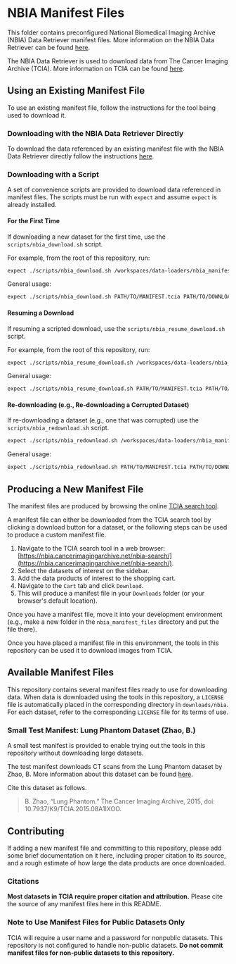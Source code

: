 # NBIA Manifest Files

This folder contains preconfigured National Biomedical Imaging Archive (NBIA) Data Retriever manifest files. More information on the NBIA Data Retriever can be found [here](https://wiki.nci.nih.gov/display/NBIA).

The NBIA Data Retriever is used to download data from The Cancer Imaging Archive (TCIA). More information on TCIA can be found [here](https://www.cancerimagingarchive.net/).

## Using an Existing Manifest File

To use an existing manifest file, follow the instructions for the tool being used to download it.

### Downloading with the NBIA Data Retriever Directly

To download the data referenced by an existing manifest file with the NBIA Data Retriever directly follow the instructions [here](https://wiki.cancerimagingarchive.net/display/NBIA/NBIA+Data+Retriever+Command-Line+Interface+Guide).

### Downloading with a Script

A set of convenience scripts are provided to download data referenced in manifest files. The scripts must be run with `expect` and assume `expect` is already installed.

#### For the First Time

If downloading a new dataset for the first time, use the `scripts/nbia_download.sh` script.

For example, from the root of this repository, run:

```bash
expect ./scripts/nbia_download.sh /workspaces/data-loaders/nbia_manifest_files/small_test_manifest/manifest-1727052249988.tcia /workspaces/data-loaders/downloads/nbia
```

General usage:

```bash
expect ./scripts/nbia_download.sh PATH/TO/MANIFEST.tcia PATH/TO/DOWNLOAD_LOCATION
```

#### Resuming a Download

If resuming a scripted download, use the `scripts/nbia_resume_download.sh` script.

For example, from the root of this repository, run:

```bash
expect ./scripts/nbia_resume_download.sh /workspaces/data-loaders/nbia_manifest_files/small_test_manifest/manifest-1727052249988.tcia /workspaces/data-loaders/downloads/nbia
```

General usage:

```bash
expect ./scripts/nbia_resume_download.sh PATH/TO/MANIFEST.tcia PATH/TO/DOWNLOAD_LOCATION
```

#### Re-downloading (e.g., Re-downloading a Corrupted Dataset)

If re-downloading a dataset (e.g., one that was corrupted) use the `scripts/nbia_redownload.sh` script.

```bash
expect ./scripts/nbia_redownload.sh /workspaces/data-loaders/nbia_manifest_files/small_test_manifest/manifest-1727052249988.tcia /workspaces/data-loaders/downloads/nbia
```

General usage:

```bash
expect ./scripts/nbia_redownload.sh PATH/TO/MANIFEST.tcia PATH/TO/DOWNLOAD_LOCATION
```

## Producing a New Manifest File

The manifest files are produced by browsing the online [TCIA search tool](https://nbia.cancerimagingarchive.net/nbia-search/).

A manifest file can either be downloaded from the TCIA search tool by clicking a download button for a dataset, or the following steps can be used to produce a custom manifest file.

1. Navigate to the TCIA search tool in a web browser: [https://nbia.cancerimagingarchive.net/nbia-search/](https://nbia.cancerimagingarchive.net/nbia-search/).
2. Select the datasets of interest on the sidebar.
3. Add the data products of interest to the shopping cart.
4. Navigate to the `Cart` tab and click `Download`.
5. This will produce a manifest file in your `Downloads` folder (or your browser's default location).

Once you have a manifest file, move it into your development environment (e.g., make a new folder in the `nbia_manifest_files` directory and put the file there).

Once you have placed a manifest file in this environment, the tools in this repository can be used it to download images from TCIA.

## Available Manifest Files

This repository contains several manifest files ready to use for downloading data. When data is downloaded using the tools in this repository, a `LICENSE` file is automatically placed in the corresponding directory in `downloads/nbia`. For each dataset, refer to the corresponding `LICENSE` file for its terms of use.

### Small Test Manifest: Lung Phantom Dataset (Zhao, B.)

A small test manifest is provided to enable trying out the tools in this repository without downloading large datasets.

The test manifest downloads CT scans from the Lung Phantom dataset by Zhao, B. More information about this dataset can be found [here](https://www.cancerimagingarchive.net/collection/lung-phantom/).

Cite this dataset as follows.

> B. Zhao, “Lung Phantom.” The Cancer Imaging Archive, 2015, doi: 10.7937/K9/TCIA.2015.08A1IXOO.

## Contributing

If adding a new manifest file and committing to this repository, please add some brief documentation on it here, including proper citation to its source, and a rough estimate of how large the data products are once downloaded.

### Citations

**Most datasets in TCIA require proper citation and attribution.** Please cite the source of any manifest files here in this README.

### Note to Use Manifest Files for Public Datasets Only

TCIA will require a user name and a password for nonpublic datasets. This repository is not configured to handle non-public datasets. **Do not commit manifest files for non-public datasets to this repository.**